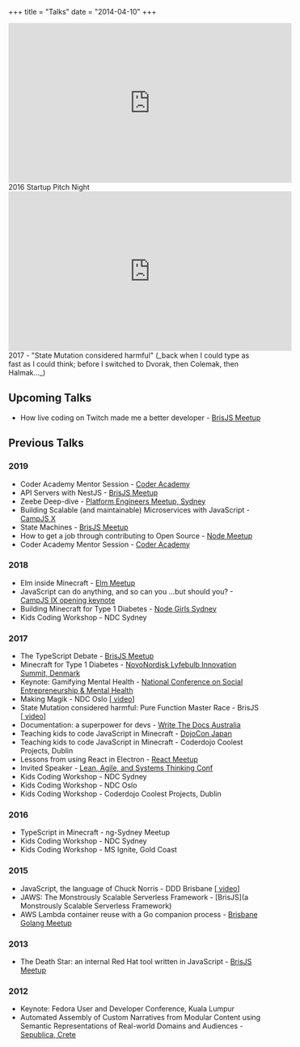 +++
title = "Talks"
date = "2014-04-10"
+++
<div class="iframe-container">
<iframe width="560" height="315" src="https://www.youtube.com/embed/qJdkMBQkhqA" frameborder="0" allow="accelerometer; autoplay; encrypted-media; gyroscope; picture-in-picture" allowfullscreen></iframe>
</div>
2016 Startup Pitch Night

<div class="iframe-container">
<iframe width="560" height="315" src="https://www.youtube.com/embed/lcab4NEp65M" frameborder="0" allow="accelerometer; autoplay; encrypted-media; gyroscope; picture-in-picture" allowfullscreen></iframe>
</div>
2017 - "State Mutation considered harmful" (_back when I could type as fast as I could think; before I switched to Dvorak, then Colemak, then Halmak..._)

## Upcoming Talks

* How live coding on Twitch made me a better developer - [BrisJS Meetup](https://www.meetup.com/BrisJS/events/fxdfkryzqbdb/)

## Previous Talks

### 2019

* Coder Academy Mentor Session - [Coder Academy](https://twitter.com/ashlebug/status/1192286109738225665)
* API Servers with NestJS - [BrisJS Meetup](https://www.meetup.com/BrisJS/events/fxdfkryzpbgb/)
* Zeebe Deep-dive - [Platform Engineers Meetup, Sydney](https://www.meetup.com/Sydney-PE/events/264546925/)
* Building Scalable (and maintainable) Microservices with JavaScript - [CampJS X](https://x.campjs.org/speakers)
* State Machines - [BrisJS Meetup](https://www.meetup.com/BrisJS/events/mhnwzqyzlbhb/)
* How to get a job through contributing to Open Source - [Node Meetup](https://twitter.com/stephsocial_/status/1132938056460144640)
* Coder Academy Mentor Session - [Coder Academy](https://twitter.com/ashlebug/status/1115860438493880320)

### 2018

* Elm inside Minecraft - [Elm Meetup](https://twitter.com/unixbigot/status/1065537785770078208)
* JavaScript can do anything, and so can you …but should you? - [CampJS IX opening keynote](https://ix.campjs.org/speakers/)
* Building Minecraft for Type 1 Diabetes - [Node Girls Sydney](https://twitter.com/MusesCodeJSSyd/status/1041666034862764032)
* Kids Coding Workshop - NDC Sydney

### 2017

* The TypeScript Debate - [BrisJS Meetup](https://www.meetup.com/BrisJS/events/qswzrkywnbdb/)
* Minecraft for Type 1 Diabetes - [NovoNordisk Lyfebulb Innovation Summit, Denmark](https://lyfebulb.com/innovation-award/novo-nordisk-2017/)
* Keynote: Gamifying Mental Health - [National Conference on Social Entrepreneurship & Mental Health](https://twitter.com/sitapati/status/896225010934661120)
* Making Magik - NDC Oslo [[<i class='fab fa-youtube'></i> video](https://vimeo.com/223984710)]
* State Mutation considered harmful: Pure Function Master Race - BrisJS [[<i class='fab fa-youtube'></i> video](https://www.youtube.com/watch?v=lcab4NEp65M)]
* Documentation: a superpower for devs - [Write The Docs Australia](https://www.meetup.com/Write-the-Docs-Australia/events/235449558/)
* Teaching kids to code JavaScript in Minecraft - [DojoCon Japan](https://coderdojo.com/2017/11/02/whats-happening-at-dojocon-japan-2017/)
* Teaching kids to code JavaScript in Minecraft - Coderdojo Coolest Projects, Dublin
* Lessons from using React in Electron - [React Meetup](https://www.meetup.com/reactbris/events/237333127/)
* Invited Speaker - [Lean, Agile, and Systems Thinking Conf](https://www.lastconference.com/brisbane/2017/speakers/)
* Kids Coding Workshop - NDC Sydney
* Kids Coding Workshop - NDC Oslo
* Kids Coding Workshop - Coderdojo Coolest Projects, Dublin


### 2016

* TypeScript in Minecraft - ng-Sydney Meetup
* Kids Coding Workshop - NDC Sydney
* Kids Coding Workshop - MS Ignite, Gold Coast

### 2015

* JavaScript, the language of Chuck Norris - DDD Brisbane [[<i class='fab fa-youtube'></i> video](https://www.youtube.com/watch?v=Yb-TpGsnrH4)]
* JAWS: The Monstrously Scalable Serverless Framework - [BrisJS](a Monstrously Scalable Serverless Framework) 
* AWS Lambda container reuse with a Go companion process - [Brisbane Golang Meetup](https://www.meetup.com/Brisbane-Golang-Meetup/events/225062229/)

### 2013

* The Death Star: an internal Red Hat tool written in JavaScript - [BrisJS Meetup](https://www.meetup.com/BrisJS/photos/14603092/230508642/)

### 2012

* Keynote: Fedora User and Developer Conference, Kuala Lumpur
* Automated Assembly of Custom Narratives from Modular Content using Semantic Representations of Real-world Domains and Audiences - [Sepublica, Crete](https://pdfs.semanticscholar.org/741b/b2f709a77f54c4280981c3914348d8998558.pdf)


